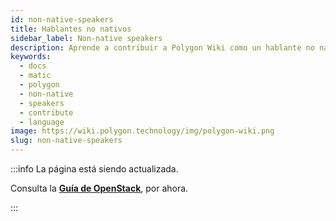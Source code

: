 ```yaml
---
id: non-native-speakers
title: Hablantes no nativos
sidebar_label: Non-native speakers
description: Aprende a contribuir a Polygon Wiki como un hablante no nativo.
keywords:
  - docs
  - matic
  - polygon
  - non-native
  - speakers
  - contribute
  - language
image: https://wiki.polygon.technology/img/polygon-wiki.png
slug: non-native-speakers
---
```


:::info La página está siendo actualizada.

Consulta la
**[Guía de OpenStack](https://docs.openstack.org/doc-contrib-guide/non-native-english-speakers.html)**,
por ahora.

:::

